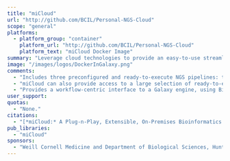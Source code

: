 ```yaml
---
title: "miCloud"
url: "http://github.com/BCIL/Personal-NGS-Cloud"
scope: "general"
platforms:
  - platform_group: "container"
    platform_url: "http://github.com/BCIL/Personal-NGS-Cloud"
    platform_text: "miCloud Docker Image"
summary: "Leverage cloud technologies to provide an easy-to-use streamlined NGS data analysis using local computational hardware"
image: "/images/logos/DockerInGalaxy.png"
comments:
  - "Includes three preconfigured and ready-to-execute NGS pipelines: two for single or paired-end ChIP-Seq data and one for paired-end RNA-Seq data"
  - "miCloud can also provide access to a large selection of ready-to-execute bioinformatics pipelines, available from online Docker repositories such as BioContainers, DockStore, or BioShadock"
  - "Provides a workflow-centric interface to a Galaxy engine, using BioBlend."
user_support:
quotas:
  - "None."
citations:
  - "[*miCloud:* A Plug-n-Play, Extensible, On-Premises Bioinformatics Cloud for Seamless Execution of Complex Next-Generation Sequencing Data Analysis Pipelines](https://doi.org/10.1089/cmb.2018.0218), Baekdoo Kim, Thahmina Ali, Changsu Dong, Carlos Lijeron, Raja Mazumder, Claudia Wultsch, and Konstantinos Krampis. *Journal of Computational Biology*. doi: 10.1089/cmb.2018.0218"
pub_libraries:
  - "miCloud"  
sponsors:
  - "Weill Cornell Medicine and Department of Biological Sciences, Hunter College of the City University of New York"
---
```

